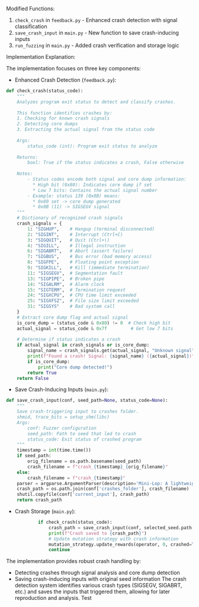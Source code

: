 Modified Functions:

1. `check_crash` in `feedback.py` - Enhanced crash detection with signal classification
2. `save_crash_input` in `main.py` - New function to save crash-inducing inputs
3. `run_fuzzing` in `main.py` - Added crash verification and storage logic

Implementation Explanation:

The implementation focuses on three key components:

- Enhanced Crash Detection (`feedback.py`):

```python
def check_crash(status_code):
    """
    Analyzes program exit status to detect and classify crashes.
    
    This function identifies crashes by:
    1. Checking for known crash signals
    2. Detecting core dumps
    3. Extracting the actual signal from the status code
    
    Args:
        status_code (int): Program exit status to analyze
        
    Returns:
        bool: True if the status indicates a crash, False otherwise
        
    Notes:
        - Status codes encode both signal and core dump information:
          * High bit (0x80): Indicates core dump if set
          * Low 7 bits: Contains the actual signal number
        - Example: status 139 (0x8B) means:
          * 0x80 set -> core dump generated
          * 0x0B (11) -> SIGSEGV signal
    """
    # Dictionary of recognized crash signals
    crash_signals = {
        1: "SIGHUP",    # Hangup (terminal disconnected)
        2: "SIGINT",    # Interrupt (Ctrl+C)
        3: "SIGQUIT",   # Quit (Ctrl+\)
        4: "SIGILL",    # Illegal instruction
        6: "SIGABRT",   # Abort (assert failure)
        7: "SIGBUS",    # Bus error (bad memory access)
        8: "SIGFPE",    # Floating point exception
        9: "SIGKILL",   # Kill (immediate termination)
        11: "SIGSEGV",  # Segmentation fault
        13: "SIGPIPE",  # Broken pipe
        14: "SIGALRM",  # Alarm clock
        15: "SIGTERM",  # Termination request
        24: "SIGXCPU",  # CPU time limit exceeded
        25: "SIGXFSZ",  # File size limit exceeded
        31: "SIGSYS"    # Bad system call
    }
    # Extract core dump flag and actual signal
    is_core_dump = (status_code & 0x80) != 0  # Check high bit
    actual_signal = status_code & 0x7f         # Get low 7 bits
    
    # Determine if status indicates a crash
    if actual_signal in crash_signals or is_core_dump:
        signal_name = crash_signals.get(actual_signal, "Unknown signal")
        print(f"Found a crash! Signal: {signal_name} ({actual_signal})")
        if is_core_dump:
            print("Core dump detected!")
        return True
    return False
```

- Save Crash-Inducing Inputs (`main.py`):

```python
def save_crash_input(conf, seed_path=None, status_code=None):
    """
    Save crash-triggering input to crashes folder.
    shmid, trace_bits = setup_shm(libc)
    Args:
        conf: Fuzzer configuration
        seed_path: Path to seed that led to crash
        status_code: Exit status of crashed program
    """
    timestamp = int(time.time())
    if seed_path:
        orig_filename = os.path.basename(seed_path)
        crash_filename = f"crash_{timestamp}_{orig_filename}"
    else:
        crash_filename = f"crash_{timestamp}"
    parser = argparse.ArgumentParser(description='Mini-Lop: A lightweight grey-box fuzzer')
    crash_path = os.path.join(conf['crashes_folder'], crash_filename)
    shutil.copyfile(conf['current_input'], crash_path)
    return crash_path
```

- Crash Storage (`main.py`):

```python
            if check_crash(status_code):
                crash_path = save_crash_input(conf, selected_seed.path, status_code)
                print(f"Crash saved to {crash_path}")
                # Update mutation strategy with crash information
                mutation_strategy.update_rewards(operator, 0, crashed=True)
                continue
```

The implementation provides robust crash handling by:

- Detecting crashes through signal analysis and core dump detection
- Saving crash-inducing inputs with original seed information
The crash detection system identifies various crash types (SIGSEGV, SIGABRT, etc.) and saves the inputs that triggered them, allowing for later reproduction and analysis.
Test